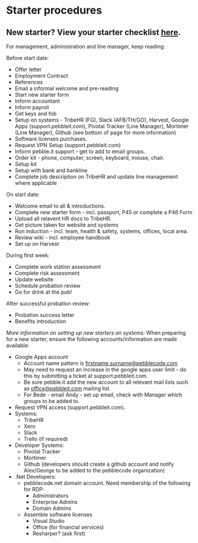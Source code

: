 # Starter procedures

## New starter? View your starter checklist [here](great-place-to-work/policies/procedures/new-starters-checklist.md). 

For management, administration and line manager, keep reading:

Before start date: 

- Offer letter
- Employment Contract
- References
- Email a informal welcome and pre-reading
- Start new starter form
- Inform accountant
- Inform payroll
- Get keys and fob
- Setup on systems - TribeHR (FG), Slack (AFB/TH/GO), Harvest, Google Apps (support.pebbleit.com), Pivotal Tracker (Line Manager), Mortimer (Line Manager), Github (see bottom of page for more information)
- Software licenses purchases.
- Request VPN Setup (support.pebbleit.com)
- Inform pebble.it support - get to add to email groups.
- Order kit - phone, computer, screen, keyboard, mouse, chair.
- Setup kit
- Setup with bank and bankline
- Complete job description on TribeHR and update line management where applicable

On start date:

- Welcome email to all & introductions.
- Complete new starter form - incl. passport, P45 or complete a P46 Form
- Upload all relavent HR docs to TribeHR.
- Get picture taken for website and systems
- Run induction - incl. team, health & safety, systems, offices, local area.
- Review wiki - incl. employee handbook
- Set up on Harvest

During first week:

- Complete work station assessment
- Complete risk assessment
- Update website
- Schedule probation review
- Go for drink at the pub!

After successful probation review:

- Probation success letter
- Benefits introduction

*More information on setting up new starters on systems:*
When preparing for a new starter, ensure the following accounts/information are made available:

- Google Apps account
  - Account name pattern is firstname.surname@pebblecode.com
  - May need to request an increase in the google apps user limit - do this by submitting a ticket at support.pebbleit.com.
  - Be sure pebble.it add the new account to all relevant mail lists such as office@pebbleit.com mailing list.
  - For Bede - email Andy - set up email, check with Manager which groups to be added to.
- Request VPN access (support.pebbleit.com).  
- Systems:
  - TribeHR
  - Xero
  - Slack
  - Trello (if required)
- Developer Systems:
  - Pivotal Tracker
  - Mortimer
  - Github (developers should create a github account and notify Alex/George to be added to the pebblecode organization)
- .Net Developers:
  - pebblecode.net domain account.  Need membership of the following for RDP:
    - Administrators
    - Enterprise Admins
    - Domain Admins
  - Assemble software licenses
    - Visual Studio
    - Office (for financial services)
    - Resharper? (ask first)
